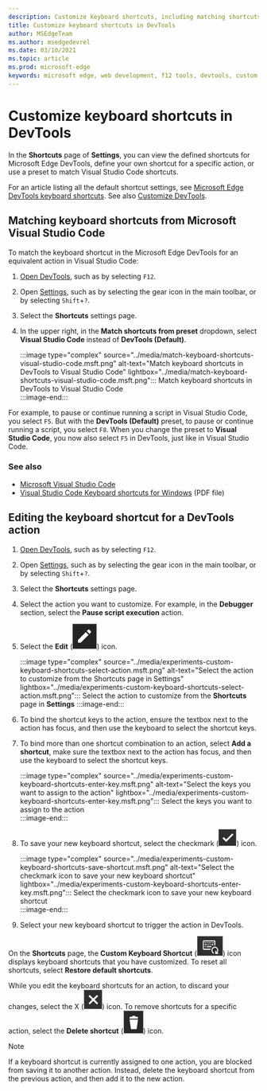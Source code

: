 ```yaml
---
description: Customize keyboard shortcuts, including matching shortcuts from Visual Studio Code.
title: Customize keyboard shortcuts in DevTools
author: MSEdgeTeam
ms.author: msedgedevrel
ms.date: 03/10/2021
ms.topic: article
ms.prod: microsoft-edge
keywords: microsoft edge, web development, f12 tools, devtools, custom, shortcuts, keyboard, visual studio code
---
```

# Customize keyboard shortcuts in DevTools  

In the **Shortcuts** page of **Settings**, you can view the defined shortcuts for Microsoft Edge DevTools, define your own shortcut for a specific action, or use a preset to match Visual Studio Code shortcuts.

For an article listing all the default shortcut settings, see [Microsoft Edge DevTools keyboard shortcuts][DevToolsShortcuts].  See also [Customize DevTools][DevToolsCustomizeSettings].


## Matching keyboard shortcuts from Microsoft Visual Studio Code  

To match the keyboard shortcut in the Microsoft Edge DevTools for an equivalent action in Visual Studio Code:

1.  [Open DevTools][DevtoolsOpenMain], such as by selecting `F12`.
1.  Open [Settings][DevToolsCustomizeSettings], such as by selecting the gear icon in the main toolbar, or by selecting `Shift`+`?`.  
1.  Select the **Shortcuts** settings page.
1.  In the upper right, in the **Match shortcuts from preset** dropdown, select **Visual Studio Code** instead of **DevTools (Default)**.
    
    :::image type="complex" source="../media/match-keyboard-shortcuts-visual-studio-code.msft.png" alt-text="Match keyboard shortcuts in DevTools to Visual Studio Code" lightbox="../media/match-keyboard-shortcuts-visual-studio-code.msft.png":::
       Match keyboard shortcuts in DevTools to Visual Studio Code  
    :::image-end:::  
    
For example, to pause or continue running a script in Visual Studio Code, you select `F5`.  But with the **DevTools (Default)** preset, to pause or continue running a script, you select `F8`.  When you change the preset to **Visual Studio Code**, you now also select `F5` in DevTools, just like in Visual Studio Code.

### See also

* [Microsoft Visual Studio Code][VisualStudioCode]
* [Visual Studio Code Keyboard shortcuts for Windows][VisualStudioCodeShortcutsKeyboardWindows] (PDF file)


## Editing the keyboard shortcut for a DevTools action

1.  [Open DevTools][DevtoolsOpenMain], such as by selecting `F12`.
1.  Open [Settings][DevToolsCustomizeSettings], such as by selecting the gear icon in the main toolbar, or by selecting `Shift`+`?`.  
1.  Select the **Shortcuts** settings page.
1.  Select the action you want to customize.  For example, in the **Debugger** section, select the **Pause script execution** action.  
1.  Select the **Edit** \(![EditKeyboardShortcut](../media/edit-keyboard-shortcut-icon.msft.png)\) icon.  
    
    :::image type="complex" source="../media/experiments-custom-keyboard-shortcuts-select-action.msft.png" alt-text="Select the action to customize from the Shortcuts page in Settings" lightbox="../media/experiments-custom-keyboard-shortcuts-select-action.msft.png":::
       Select the action to customize from the **Shortcuts** page in **Settings**
    :::image-end:::  
    
1.  To bind the shortcut keys to the action, ensure the textbox next to the action has focus, and then use the keyboard to select the shortcut keys.  
1.  To bind more than one shortcut combination to an action, select **Add a shortcut**, make sure the textbox next to the action has focus, and then use the keyboard to select the shortcut keys.  
    
    :::image type="complex" source="../media/experiments-custom-keyboard-shortcuts-enter-key.msft.png" alt-text="Select the keys you want to assign to the action" lightbox="../media/experiments-custom-keyboard-shortcuts-enter-key.msft.png":::
       Select the keys you want to assign to the action  
    :::image-end:::  
    
1.  To save your new keyboard shortcut, select the checkmark \(![CheckmarkKeyboardShortcut](../media/checkmark-keyboard-shortcut-icon.msft.png)\) icon.
    
    :::image type="complex" source="../media/experiments-custom-keyboard-shortcuts-save-shortcut.msft.png" alt-text="Select the checkmark icon to save your new keyboard shortcut" lightbox="../media/experiments-custom-keyboard-shortcuts-enter-key.msft.png":::
       Select the checkmark icon to save your new keyboard shortcut  
    :::image-end:::  
    
1.  Select your new keyboard shortcut to trigger the action in DevTools.  
    
On the **Shortcuts** page, the **Custom Keyboard Shortcut** \(![CustomKeyboardShortcut](../media/custom-keyboard-shortcut-icon.msft.png)\) icon displays keyboard shortcuts that you have customized.  To reset all shortcuts, select **Restore default shortcuts**.  

While you edit the keyboard shortcuts for an action, to discard your changes, select the X \(![XKeyboardShortcut](../media/discard-changes-keyboard-shortcut-icon.msft.png)\) icon.  To remove shortcuts for a specific action, select the **Delete shortcut** \(![DeleteKeyboardShortcut](../media/delete-keyboard-shortcut-icon.msft.png)\) icon.  

> [!NOTE]
> If a keyboard shortcut is currently assigned to one action, you are blocked from saving it to another action.  Instead, delete the keyboard shortcut from the previous action, and then add it to the new action.  

<!-- links -->  
[DevToolsCustomizeSettings]: ./index.md#settings "Settings - Customize Microsoft Edge DevTools | Microsoft Docs"  
[DevtoolsOpenMain]: ../open/index.md "Open Microsoft Edge DevTools | Microsoft Docs"  
[DevToolsShortcuts]: ../shortcuts/index.md "Microsoft Edge DevTools keyboard shortcuts | Microsoft Docs"  
<!-- external links -->
[VisualStudioCode]: https://code.visualstudio.com "Microsoft Visual Studio Code"  
[VisualStudioCodeShortcutsKeyboardWindows]: https://code.visualstudio.com/shortcuts/keyboard-shortcuts-windows.pdf "Visual Studio Code Keyboard shortcuts for Windows | Microsoft Visual Studio Code"  
